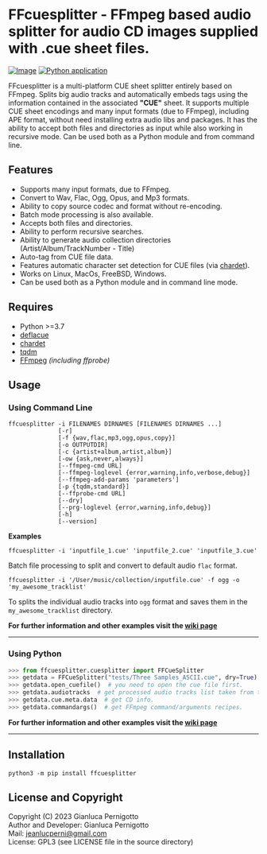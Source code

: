 # FFcuesplitter - FFmpeg based audio splitter for audio CD images supplied with .cue sheet files.

[![Image](https://img.shields.io/static/v1?label=python&logo=python&message=3.7%20|%203.8%20|%203.9%20|%203.10%20|%203.11&color=blue)](https://www.python.org/downloads/)
[![Python application](https://github.com/jeanslack/FFcuesplitter/actions/workflows/CI.yml/badge.svg)](https://github.com/jeanslack/FFcuesplitter/actions/workflows/CI.yml)

FFcuesplitter is a multi-platform CUE sheet splitter entirely based on FFmpeg.
Splits big audio tracks and automatically embeds tags using the information
contained in the associated **"CUE"** sheet. It supports multiple CUE sheet
encodings and many input formats (due to FFmpeg), including APE format, without
need installing extra audio libs and packages. It has the ability to accept both
files and directories as input while also working in recursive mode. Can be used
both as a Python module and from command line.

## Features

- Supports many input formats, due to FFmpeg.
- Convert to Wav, Flac, Ogg, Opus, and Mp3 formats.
- Ability to copy source codec and format without re-encoding.
- Batch mode processing is also available.
- Accepts both files and directories.
- Ability to perform recursive searches.
- Ability to generate audio collection directories (Artist/Album/TrackNumber - Title)
- Auto-tag from CUE file data.
- Features automatic character set detection for CUE files (via [chardet](https://pypi.org/project/chardet/)).
- Works on Linux, MacOs, FreeBSD, Windows.
- Can be used both as a Python module and in command line mode.

## Requires

- Python >=3.7
- [deflacue](https://pypi.org/project/deflacue/)
- [chardet](https://pypi.org/project/chardet/)
- [tqdm](https://pypi.org/project/tqdm/#description)
- [FFmpeg](https://ffmpeg.org/) *(including ffprobe)*


## Usage

### Using Command Line

```
ffcuesplitter -i FILENAMES DIRNAMES [FILENAMES DIRNAMES ...]
              [-r]
              [-f {wav,flac,mp3,ogg,opus,copy}]
              [-o OUTPUTDIR]
              [-c {artist+album,artist,album}]
              [-ow {ask,never,always}]
              [--ffmpeg-cmd URL]
              [--ffmpeg-loglevel {error,warning,info,verbose,debug}]
              [--ffmpeg-add-params 'parameters']
              [-p {tqdm,standard}]
              [--ffprobe-cmd URL]
              [--dry]
              [--prg-loglevel {error,warning,info,debug}]
              [-h]
              [--version]
```

**Examples**

`ffcuesplitter -i 'inputfile_1.cue' 'inputfile_2.cue' 'inputfile_3.cue'`

Batch file processing to split and convert to default audio `flac` format.

`ffcuesplitter -i '/User/music/collection/inputfile.cue' -f ogg -o 'my_awesome_tracklist'`

To splits the individual audio tracks into `ogg` format
and saves them in the `my_awesome_tracklist` directory.

**For further information and other examples visit the [wiki page](https://github.com/jeanslack/FFcuesplitter/wiki)**
***

### Using Python

```python
>>> from ffcuesplitter.cuesplitter import FFCueSplitter
>>> getdata = FFCueSplitter("tests/Three Samples_ASCII.cue", dry=True)
>>> getdata.open_cuefile()  # you need to open the cue file first.
>>> getdata.audiotracks  # get processed audio tracks list taken from the cue file.
>>> getdata.cue.meta.data  # get CD info.
>>> getdata.commandargs()  # get FFmpeg command/arguments recipes.
```

**For further information and other examples visit the [wiki page](https://github.com/jeanslack/FFcuesplitter/wiki)**
***

## Installation

`python3 -m pip install ffcuesplitter`

## License and Copyright

Copyright (C) 2023 Gianluca Pernigotto   
Author and Developer: Gianluca Pernigotto   
Mail: <jeanlucperni@gmail.com>   
License: GPL3 (see LICENSE file in the source directory)   

